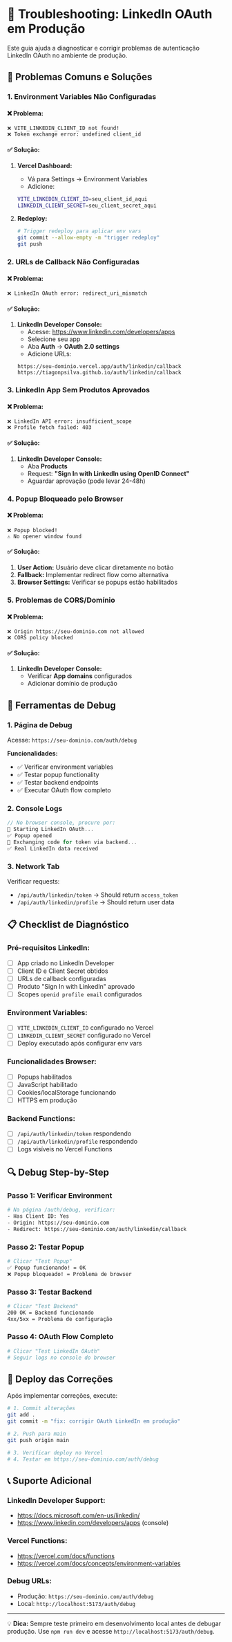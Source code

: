 # 🔧 Troubleshooting: LinkedIn OAuth em Produção

Este guia ajuda a diagnosticar e corrigir problemas de autenticação LinkedIn OAuth no ambiente de produção.

## 🚨 **Problemas Comuns e Soluções**

### 1. **Environment Variables Não Configuradas**

#### ❌ **Problema:**
```
❌ VITE_LINKEDIN_CLIENT_ID not found!
❌ Token exchange error: undefined client_id
```

#### ✅ **Solução:**
1. **Vercel Dashboard:**
   - Vá para Settings → Environment Variables
   - Adicione:
   ```bash
   VITE_LINKEDIN_CLIENT_ID=seu_client_id_aqui
   LINKEDIN_CLIENT_SECRET=seu_client_secret_aqui
   ```

2. **Redeploy:**
   ```bash
   # Trigger redeploy para aplicar env vars
   git commit --allow-empty -m "trigger redeploy"
   git push
   ```

### 2. **URLs de Callback Não Configuradas**

#### ❌ **Problema:**
```
❌ LinkedIn OAuth error: redirect_uri_mismatch
```

#### ✅ **Solução:**
1. **LinkedIn Developer Console:**
   - Acesse: https://www.linkedin.com/developers/apps
   - Selecione seu app
   - Aba **Auth** → **OAuth 2.0 settings**
   - Adicione URLs:
   ```
   https://seu-dominio.vercel.app/auth/linkedin/callback
   https://tiagonpsilva.github.io/auth/linkedin/callback
   ```

### 3. **LinkedIn App Sem Produtos Aprovados**

#### ❌ **Problema:**
```
❌ LinkedIn API error: insufficient_scope
❌ Profile fetch failed: 403
```

#### ✅ **Solução:**
1. **LinkedIn Developer Console:**
   - Aba **Products**
   - Request: **"Sign In with LinkedIn using OpenID Connect"**
   - Aguardar aprovação (pode levar 24-48h)

### 4. **Popup Bloqueado pelo Browser**

#### ❌ **Problema:**
```
❌ Popup blocked!
⚠️ No opener window found
```

#### ✅ **Solução:**
1. **User Action:** Usuário deve clicar diretamente no botão
2. **Fallback:** Implementar redirect flow como alternativa
3. **Browser Settings:** Verificar se popups estão habilitados

### 5. **Problemas de CORS/Domínio**

#### ❌ **Problema:**
```
❌ Origin https://seu-dominio.com not allowed
❌ CORS policy blocked
```

#### ✅ **Solução:**
1. **LinkedIn Developer Console:**
   - Verificar **App domains** configurados
   - Adicionar domínio de produção

## 🧪 **Ferramentas de Debug**

### 1. **Página de Debug**
Acesse: `https://seu-dominio.com/auth/debug`

**Funcionalidades:**
- ✅ Verificar environment variables
- ✅ Testar popup functionality
- ✅ Testar backend endpoints
- ✅ Executar OAuth flow completo

### 2. **Console Logs**
```javascript
// No browser console, procure por:
🔐 Starting LinkedIn OAuth...
✅ Popup opened
🔄 Exchanging code for token via backend...
✅ Real LinkedIn data received
```

### 3. **Network Tab**
Verificar requests:
- `/api/auth/linkedin/token` → Should return `access_token`
- `/api/auth/linkedin/profile` → Should return user data

## 📋 **Checklist de Diagnóstico**

### **Pré-requisitos LinkedIn:**
- [ ] App criado no LinkedIn Developer
- [ ] Client ID e Client Secret obtidos
- [ ] URLs de callback configuradas
- [ ] Produto "Sign In with LinkedIn" aprovado
- [ ] Scopes `openid profile email` configurados

### **Environment Variables:**
- [ ] `VITE_LINKEDIN_CLIENT_ID` configurado no Vercel
- [ ] `LINKEDIN_CLIENT_SECRET` configurado no Vercel
- [ ] Deploy executado após configurar env vars

### **Funcionalidades Browser:**
- [ ] Popups habilitados
- [ ] JavaScript habilitado
- [ ] Cookies/localStorage funcionando
- [ ] HTTPS em produção

### **Backend Functions:**
- [ ] `/api/auth/linkedin/token` respondendo
- [ ] `/api/auth/linkedin/profile` respondendo
- [ ] Logs visíveis no Vercel Functions

## 🔍 **Debug Step-by-Step**

### **Passo 1: Verificar Environment**
```bash
# Na página /auth/debug, verificar:
- Has Client ID: Yes
- Origin: https://seu-dominio.com
- Redirect: https://seu-dominio.com/auth/linkedin/callback
```

### **Passo 2: Testar Popup**
```bash
# Clicar "Test Popup"
✅ Popup funcionando! = OK
❌ Popup bloqueado! = Problema de browser
```

### **Passo 3: Testar Backend**
```bash
# Clicar "Test Backend"
200 OK = Backend funcionando
4xx/5xx = Problema de configuração
```

### **Passo 4: OAuth Flow Completo**
```bash
# Clicar "Test LinkedIn OAuth"
# Seguir logs no console do browser
```

## 🚀 **Deploy das Correções**

Após implementar correções, execute:

```bash
# 1. Commit alterações
git add .
git commit -m "fix: corrigir OAuth LinkedIn em produção"

# 2. Push para main
git push origin main

# 3. Verificar deploy no Vercel
# 4. Testar em https://seu-dominio.com/auth/debug
```

## 📞 **Suporte Adicional**

### **LinkedIn Developer Support:**
- https://docs.microsoft.com/en-us/linkedin/
- https://www.linkedin.com/developers/apps (console)

### **Vercel Functions:**
- https://vercel.com/docs/functions
- https://vercel.com/docs/concepts/environment-variables

### **Debug URLs:**
- Produção: `https://seu-dominio.com/auth/debug`
- Local: `http://localhost:5173/auth/debug`

---

💡 **Dica:** Sempre teste primeiro em desenvolvimento local antes de debugar produção. Use `npm run dev` e acesse `http://localhost:5173/auth/debug`.